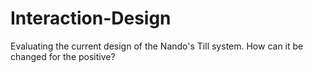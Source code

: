 # Interaction-Design
Evaluating the current design of the Nando's Till system. How can it be changed for the positive?
